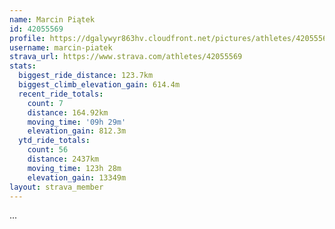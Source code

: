 ```yaml
---
name: Marcin Piątek
id: 42055569
profile: https://dgalywyr863hv.cloudfront.net/pictures/athletes/42055569/12602382/1/large.jpg
username: marcin-piatek
strava_url: https://www.strava.com/athletes/42055569
stats:
  biggest_ride_distance: 123.7km
  biggest_climb_elevation_gain: 614.4m
  recent_ride_totals:
    count: 7
    distance: 164.92km
    moving_time: '09h 29m'
    elevation_gain: 812.3m
  ytd_ride_totals:
    count: 56
    distance: 2437km
    moving_time: 123h 28m
    elevation_gain: 13349m
layout: strava_member
--- 
```

...
